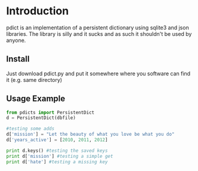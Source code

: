 # Introduction 

pdict is an implementation of a persistent dictionary using sqlite3 and json libraries.
The library is silly and it sucks and as such it shouldn't be used by anyone. 

## Install

Just download pdict.py and put it somewhere where you software can find it (e.g. same directory)

## Usage Example
```python
from pdicts import PersistentDict
d = PersistentDict(dbfile)

#testing some adds
d['mission'] = "Let the beauty of what you love be what you do"
d['years_active'] = [2010, 2011, 2012]

print d.keys() #testing the saved keys
print d['mission'] #testing a simple get
print d['hate'] #testing a missing key
```
